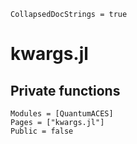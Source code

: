 ```@meta
CollapsedDocStrings = true
```

# kwargs.jl

## Private functions

```@autodocs
Modules = [QuantumACES]
Pages = ["kwargs.jl"]
Public = false
```
